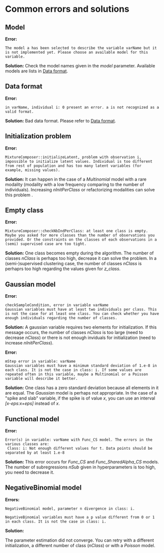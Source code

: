 # Common errors and solutions

## Model

**Error:**

```text
The model a has been selected to describe the variable varName but it is not implemented yet. Please choose an available model for this variable.
```

**Solution:** Check the model names given in the *model* parameter. Available models are lists in [Data format](./dataFormat.md).

## Data format

**Error:**

```text
in varName, individual i: 0 present an error. a is not recognized as a valid format.
```

**Solution:** Bad data format. Please refer to [Data format](./dataFormat.md).

## Initialization problem

**Error:**

```text
MixtureComposer::initializeLatent, problem with observation i, impossible to initialize latent values. Individual is too different from rest of population and has too many latent variables (for example, missing values).
```

**Solution:** It can happen in the case of a *Multinomial* model with a rare modality (modality with a low frequency comparing to the number of individuals). Increasing *nInitPerClass* or refactorizing modalities can solve this problem .

## Empty class

**Error:**

```text
MixtureComposer::checkNbIndPerClass: at least one class is empty.
Maybe you asked for more classes than the number of observations you provided. Or the constraints on the classes of each observations in a (semi) supervised case are too tight.
```

**Solution:**
One class becomes empty during the algorithm.
The number of classes *nClass* is perhaps too high, decrease it can solve the problem.
In a (semi-)supervised clustering case, the number of classes *nClass* is perhaprs too high regarding the values given for *z_class*.

## Gaussian model

**Error:**

```text
checkSampleCondition, error in variable varName
Gaussian variables must have at least two individuals per class. This is not the case for at least one class. You can check whether you have enough individuals regarding the number of classes.
```

**Solution:**
A gaussian variable requires two elements for initialization. If this message occurs, the number of classes *nClass* is too large (need to decrease *nClass*) or there is not enough inviduals for initialization (need to increase *nInitPerClass*).

**Error:**

```text
mStep error in variable: varName
Gaussian variables must have a minimum standard deviation of 1.e-8 in each class. It is not the case in class: i. If some values are repeated often in this variable, maybe a Multinomial or a Poisson variable will describe it better.
```

**Solution:** One class has a zero standard deviation because all elements in it are equal. The *Gaussian* model is perhaps not appropriate.
In the case of a "spike and slab" variable, if the spike is of value *x*, you can use an interval *[x-eps:x+eps]* instead of *x*.

## Functional model

**Error:**

```text
Error(s) in variable: varName with Func_CS model. The errors in the various classes are:
 Class: i: Not enough different values for t. Data points should be separated by at least 1.e-8
```

**Solution:**
This error occurs for *Func_CS* and *Func_SharedAlpha_CS* models. The number of subregressions *nSub* given in hyperparameters is too high, you need to decrease it.

## NegativeBinomial model

**Errors:**

```text
NegativeBinomial model, parameter n divergence in class: i.
```

```text
NegativeBinomial variables must have a p value different from 0 or 1 in each class. It is not the case in class: i.
```

**Solution:**

The parameter estimation did not converge. You can retry with a different initialization, a different number of class (*nClass*) or with a *Poisson* model.
